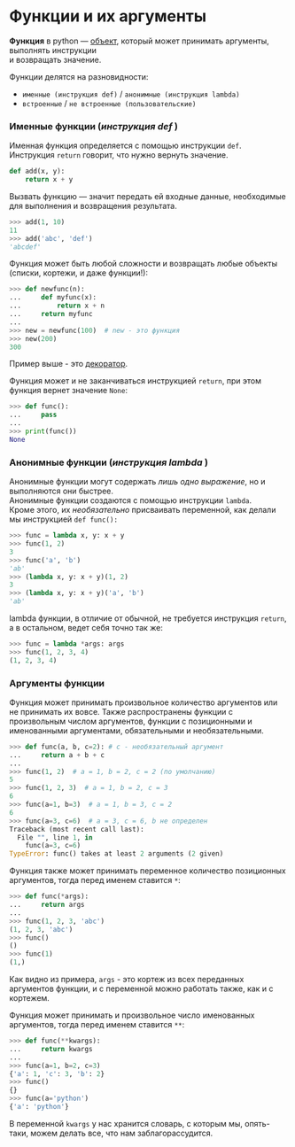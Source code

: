 # Функции и их аргументы

**Функция** в python — [объект](../ООП/ООП.md), который может принимать аргументы, выполнять инструкции  
и возвращать значение.

Функции делятся на разновидности:
- `именные (инструкция def)` / `анонимные (инструкция lambda)`
- `встроенные` / `не встроенные (пользовательские)`

### Именные функции (*инструкция def* )

Именная функция определяется с помощью инструкции `def`.<br>
Инструкция `return` говорит, что нужно вернуть значение.
```python
def add(x, y):
    return x + y
```
Вызвать функцию — значит передать ей входные данные, необходимые для выполнения
и возвращения результата.
```python
>>> add(1, 10)
11
>>> add('abc', 'def')
'abcdef'
```
Функция может быть любой сложности и возвращать любые объекты (списки, кортежи, 
и даже функции!):
```python
>>> def newfunc(n):
...     def myfunc(x):
...         return x + n
...     return myfunc
...
>>> new = newfunc(100)  # new - это функция
>>> new(200)
300
```
Пример выше - это [декоратор](../Паттерн/Паттерн-Декоратор.md).

Функция может и не заканчиваться инструкцией `return`, при этом функция вернет 
значение `None`:
```python
>>> def func():
...     pass
...
>>> print(func())
None
```

### Анонимные функции (*инструкция lambda* )

Анонимные функции могут содержать *лишь одно выражение*, 
но и выполняются они быстрее.<br> 
Анонимные функции создаются с помощью инструкции `lambda`.<br> 
Кроме этого, их *необязательно* присваивать переменной, как делали мы инструкцией `def func():`
```python
>>> func = lambda x, y: x + y
>>> func(1, 2)
3
>>> func('a', 'b')
'ab'
>>> (lambda x, y: x + y)(1, 2)
3
>>> (lambda x, y: x + y)('a', 'b')
'ab'
```
lambda функции, в отличие от обычной, не требуется инструкция `return`, а в остальном, ведет себя точно так же:
```python
>>> func = lambda *args: args
>>> func(1, 2, 3, 4)
(1, 2, 3, 4)
```

### Аргументы функции

Функция может принимать произвольное количество аргументов или не принимать их вовсе.
Также распространены функции с произвольным числом аргументов, функции с позиционными и именованными аргументами, 
обязательными и необязательными.

```python
>>> def func(a, b, c=2): # c - необязательный аргумент
...     return a + b + c
...
>>> func(1, 2)  # a = 1, b = 2, c = 2 (по умолчанию)
5
>>> func(1, 2, 3)  # a = 1, b = 2, c = 3
6
>>> func(a=1, b=3)  # a = 1, b = 3, c = 2
6
>>> func(a=3, c=6)  # a = 3, c = 6, b не определен
Traceback (most recent call last):
  File "", line 1, in
    func(a=3, c=6)
TypeError: func() takes at least 2 arguments (2 given)
```

Функция также может принимать переменное количество позиционных аргументов, 
тогда перед именем ставится `*`:
```python
>>> def func(*args):
...     return args
...
>>> func(1, 2, 3, 'abc')
(1, 2, 3, 'abc')
>>> func()
()
>>> func(1)
(1,)
```
Как видно из примера, `args` - это кортеж из всех переданных аргументов функции, 
и с переменной можно работать также, как и с кортежем.

Функция может принимать и произвольное число именованных аргументов, 
тогда перед именем ставится `**`:
```python
>>> def func(**kwargs):
...     return kwargs
...
>>> func(a=1, b=2, c=3)
{'a': 1, 'c': 3, 'b': 2}
>>> func()
{}
>>> func(a='python')
{'a': 'python'}
```
В переменной `kwargs` у нас хранится словарь, с которым мы, опять-таки, 
можем делать все, что нам заблагорассудится.